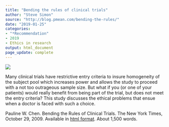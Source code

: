 ```yaml
---
title: "Bending the rules of clinical trials"
author: "Steve Simon"
source: "http://blog.pmean.com/bending-the-rules/"
date: "2019-01-25"
categories:
- "*Recommendation"
- 2019
- Ethics in research
output: html_document
page_update: complete
---
```


![](http://www.pmean.com/images/19/bending-the-rules01.png)

<div class="notes">

Many clinical trials have restrictive entry criteria to insure homogeneity of the subject pool which increases power and allows the study to proceed with a not too outrageous sample size. But what if you (or one of your patients) would really benefit from being part of the trial, but does not meet the entry criteria? This study discusses the ethical problems that ensue when a doctor is faced with such a choice.

Pauline W. Chen. Bending the Rules of Clinical Trials. The New York Times, October 29, 2009. Available in [html format][che1]. About 1,500 words.

[che1]: https://www.nytimes.com/2009/10/29/health/29chen.html

</div>



